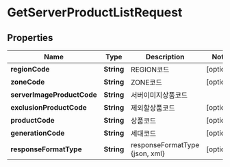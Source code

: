 
# GetServerProductListRequest

## Properties
Name | Type | Description | Notes
------------ | ------------- | ------------- | -------------
**regionCode** | **String** | REGION코드 |  [optional]
**zoneCode** | **String** | ZONE코드 |  [optional]
**serverImageProductCode** | **String** | 서버이미지상품코드 | 
**exclusionProductCode** | **String** | 제외할상품코드 |  [optional]
**productCode** | **String** | 상품코드 |  [optional]
**generationCode** | **String** | 세대코드 |  [optional]
**responseFormatType** | **String** | responseFormatType {json, xml} |  [optional]



